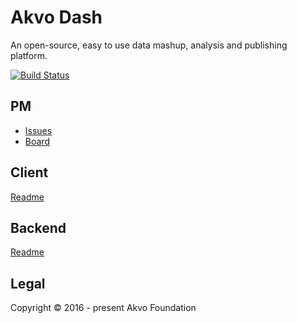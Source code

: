 # Akvo Dash
An open-source, easy to use data mashup, analysis and publishing platform.

[![Build Status](https://travis-ci.org/akvo/akvo-lumen.svg?branch=develop)](https://travis-ci.org/akvo/akvo-lumen)

## PM

- [Issues](https://github.com/akvo/akvo-dash/issues)
- [Board](http://waffle.io/akvo/akvo-dash)

## Client
[Readme](client/README.md)

## Backend
[Readme](backend/README.md)

## Legal
Copyright © 2016 - present Akvo Foundation
